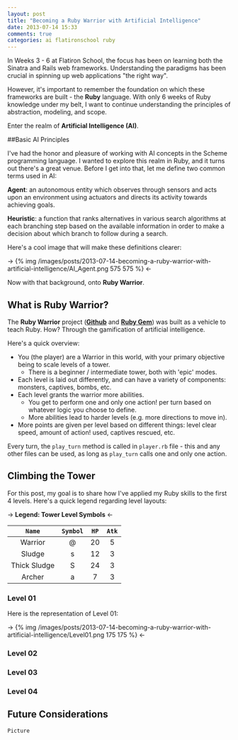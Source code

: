 ```yaml
---
layout: post
title: "Becoming a Ruby Warrior with Artificial Intelligence"
date: 2013-07-14 15:33
comments: true
categories: ai flatironschool ruby
---
```


In Weeks 3 - 6 at Flatiron School, the focus has been on learning both the Sinatra and Rails web frameworks. Understanding the paradigms has been crucial in spinning up web applications "the right way".  

However, it's important to remember the foundation on which these frameworks are built - the **Ruby** language. With only 6 weeks of Ruby knowledge under my belt, I want to continue understanding the principles of abstraction, modeling, and scope.  

Enter the realm of **Artificial Intelligence (AI)**.

##Basic AI Principles

I've had the honor and pleasure of working with AI concepts in the Scheme programming language. I wanted to explore this realm in Ruby, and it turns out there's a great venue. Before I get into that, let me define two common terms used in AI:  

**Agent**: an autonomous entity which observes through sensors and acts upon an environment using actuators and directs its activity towards achieving goals.  

**Heuristic**: a function that ranks alternatives in various search algorithms at each branching step based on the available information in order to make a decision about which branch to follow during a search.  

Here's a cool image that will make these definitions clearer:

-> {% img /images/posts/2013-07-14-becoming-a-ruby-warrior-with-artificial-intelligence/AI_Agent.png 575 575 %} <-

Now with that background, onto **Ruby Warrior**.

## What is Ruby Warrior?

The **Ruby Warrior** project (**[Github](https://github.com/ryanb/ruby-warrior)** and **[Ruby Gem](http://rubygems.org/gems/rubywarrior)**) was built as a vehicle to teach Ruby. How? Through the gamification of artificial intelligence.  

Here's a quick overview:

* You (the player) are a Warrior in this world, with your primary objective being to scale levels of a tower.
	* There is a beginner / intermediate tower, both with 'epic' modes.
* Each level is laid out differently, and can have a variety of components: monsters, captives, bombs, etc. 
* Each level grants the warrior more abilities.
	*	You get to perform one and only one action! per turn based on whatever logic you choose to define.
	* More abilities lead to harder levels (e.g. more directions to move in).
* More points are given per level based on different things: level clear speed, amount of action! used, captives rescued, etc.

Every turn, the `play_turn` method is called in `player.rb` file - this and any other files can be used, as long as `play_turn` calls one and only one action.

## Climbing the Tower

For this post, my goal is to share how I've applied my Ruby skills to the first 4 levels. Here's a quick legend regarding level layouts:

-> **Legend: Tower Level Symbols** <-

|`Name`|`Symbol`|`HP`|`Atk`|
|:-:|:-:|:-:|:-:
|Warrior|@|20|5
|Sludge|s|12|3
|Thick Sludge|S|24|3
|Archer|a|7|3

### Level 01

Here is the representation of Level 01:

-> {% img /images/posts/2013-07-14-becoming-a-ruby-warrior-with-artificial-intelligence/Level01.png 175 175 %} <-


### Level 02


### Level 03


### Level 04



## Future Considerations

	Picture